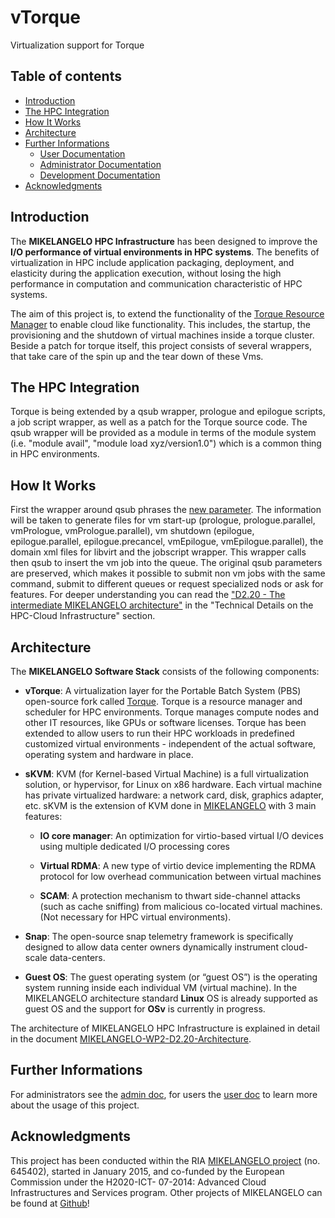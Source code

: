 # vTorque

Virtualization support for Torque

## Table of contents

* [Introduction](#introduction)
* [The HPC Integration](#the-hpc-integration)
* [How It Works](#how-it-works)
* [Architecture](#architecture)
* [Further Informations](further-informations)
    * [User Documentation](doc/userdoc.md)
    * [Administrator Documentation](doc/admindoc.md)
    * [Development Documentation](doc/devdoc.md)
* [Acknowledgments](#acknowledgments)

## Introduction

The **MIKELANGELO HPC Infrastructure** has been designed to improve the **I/O
performance of virtual environments in HPC systems**. The benefits of
virtualization in HPC include application packaging, deployment, and
elasticity during the application execution, without losing the high
performance in computation and communication characteristic of HPC systems.

The aim of this project is, to extend the functionality of the [Torque Resource Manager](http://www.adaptivecomputing.com/products/open-source/torque/) to enable cloud like functionality. This includes, the startup, the provisioning and the shutdown of virtual machines inside a torque cluster. Beside a patch for torque itself, this project consists of several wrappers, that take care of the spin up and the tear down of these Vms.


## The HPC Integration

Torque is being extended by a qsub wrapper, prologue and epilogue scripts, a job script wrapper, as well as a patch for the Torque source code. The qsub wrapper will be provided as a module in terms of the module system (i.e. "module avail", "module load xyz/version1.0") which is a common thing in HPC environments.

## How It Works

First the wrapper around qsub phrases the [new parameter](doc/userdoc.md). The information will be taken to generate files for vm start-up (prologue, prologue.parallel, vmPrologue, vmPrologue.parallel), vm shutdown (epilogue, epilogue.parallel, epilogue.precancel, vmEpilogue, vmEpilogue.parallel), the domain xml files for libvirt and the jobscript wrapper.
This wrapper calls then qsub to insert the vm job into the queue. The original qsub parameters are preserved, which makes it possible to submit non vm jobs with the same command, submit to different queues or request specialized nods or ask for features.
For deeper understanding you can read the ["D2.20 - The intermediate MIKELANGELO architecture"](https://www.mikelangelo-project.eu/wp-content/uploads/2016/07/MIKELANGELO-WP2.2-USTUTT-v2.0.pdf) in the "Technical Details on the HPC-Cloud Infrastructure" section.

## Architecture

The **MIKELANGELO Software Stack** consists of the following components:

- **vTorque**: A virtualization layer for the Portable Batch System (PBS) open-source fork called [Torque](http://www.adaptivecomputing.com/products/open-source/torque/). Torque is a resource manager and scheduler for HPC environments. Torque manages compute nodes and other IT resources, like GPUs or software licenses. Torque has been extended to allow users to run their HPC workloads in predefined customized virtual environments - independent of the actual software, operating system and hardware in place.

- **sKVM**: KVM (for Kernel-based Virtual Machine) is a full virtualization solution, or hypervisor, for Linux on x86 hardware. Each virtual machine has private virtualized hardware: a network card, disk, graphics adapter, etc. sKVM is the extension of KVM done in [MIKELANGELO](https://www.mikelangelo-project.eu) with 3 main features:

    - **IO core manager**: An optimization for virtio-based virtual I/O devices using multiple dedicated I/O processing cores

    - **Virtual RDMA**: A new type of virtio device implementing the RDMA protocol for low overhead communication between virtual machines

    - **SCAM**: A protection mechanism to thwart side-channel attacks (such as cache sniffing) from malicious co-located virtual machines. (Not necessary for HPC virtual environments).

- **Snap**: The open-source snap telemetry framework is specifically designed to allow data center owners dynamically instrument cloud-scale data-centers.

- **Guest OS**: The guest operating system (or “guest OS”) is the operating system running inside each individual VM (virtual machine). In the MIKELANGELO architecture standard **Linux** OS is already supported as guest OS and the support for **OSv** is currently in progress.

The architecture of MIKELANGELO HPC Infrastructure is explained in detail in the document [MIKELANGELO-WP2-D2.20-Architecture](https://www.mikelangelo-project.eu/wp-content/uploads/2016/07/MIKELANGELO-WP2.20-USTUTT-v2.0.pdf).

## Further Informations

For administrators see the [admin doc](doc/admindoc.md), for users the [user doc](doc/userdoc.md) to learn more about the usage of this project.

## Acknowledgments

This project has been conducted within the RIA [MIKELANGELO project](https://www.mikelangelo-project.eu/) (no. 645402), started in January 2015, and co-funded by the European Commission under the H2020-ICT- 07-2014: Advanced Cloud Infrastructures and Services program.
Other projects of MIKELANGELO can be found at [Github](https://github.com/mikelangelo-project)!
